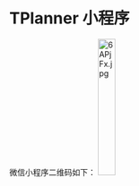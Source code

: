 # TPlanner 小程序
微信小程序二维码如下：
[<img src="https://s3.ax1x.com/2021/03/03/6APjFx.jpg" alt="6APjFx.jpg" style="width: 25%;" />](https://imgtu.com/i/6APjFx)


